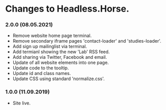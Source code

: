 # Changes to Headless.Horse.

### 2.0.0 (08.05.2021)

* Remove website home page terminal.
* Remove secondary iframe pages 'contact-loader' and 'studies-loader'.
* Add sign up mailinglist via terminal.
* Add termianl showing the new 'Lab' RSS feed.
* Add sharing via Twitter, Facebook and email.
* Update of all website elements into one page.
* Update code to the tooltip.
* Update id and class names.
* Update CSS using standard 'normalize.css'.

### 1.0.0 (11.09.2019)

* Site live.
